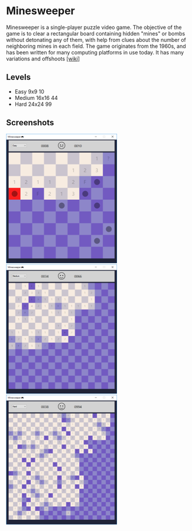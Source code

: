 # Minesweeper
Minesweeper is a single-player puzzle video game. The objective of the game is to clear a rectangular board containing hidden "mines" or bombs without detonating any of them, with help from clues about the number of neighboring mines in each field. The game originates from the 1960s, and has been written for many computing platforms in use today. It has many variations and offshoots [[wiki]](https://en.wikipedia.org/wiki/Minesweeper_(video_game))

## Levels
* Easy 9x9 10
* Medium 16x16 44
* Hard 24x24 99

## Screenshots
<img src="/Screenshot/Screenshot_Easy.png" width="300">
<img src="/Screenshot/Screenshot_Medium.png" width="300">
<img src="/Screenshot/Screenshot_Hard.png" width="300">